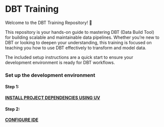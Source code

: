 # DBT Training

Welcome to the DBT Training Repository! 🎉

This repository is your hands-on guide to mastering DBT (Data Build Tool) for building scalable and maintainable data pipelines. Whether you’re new to DBT or looking to deepen your understanding, this training is focused on teaching you how to use DBT effectively to transform and model data.

The included setup instructions are a quick start to ensure your development environment is ready for DBT workflows.

### Set up the development environment

#### Step 1:

**[INSTALL PROJECT DEPENDENCIES USING UV](docs/INSTALL_DEPENDENCIES_USING_UV.md)**

#### Step 2:

**[CONFIGURE IDE](docs/CONFIGURE_IDE.md)**